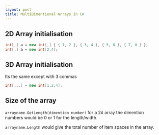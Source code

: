 ```yaml
---
layout: post
title: MultiDimentional Arrays in C#
---
```


## 2D Array initialisation

```csharp 
int[,] a = new int[,] { { 1, 2 }, { 3, 4 }, { 5, 6 }, { 7, 8 } }; 
int[,] a = new int[2,4];
```
## 3D Array initialisation

Its the same except with 3 commas
```csharp
int[,,,] = new int[1,2,4];
```
## Size of the array

`arrayname.GetLength(dimention number)`
for a 2d array the dimention numbers would be 0 or 1 for the length/width.

`arrayname.Length` would give the total number of item spaces in the array.


